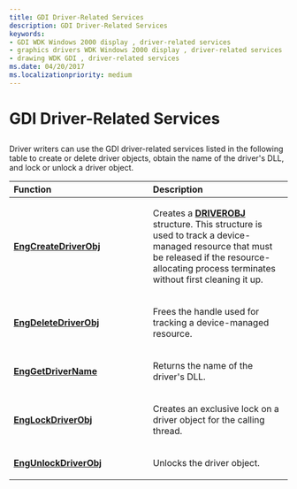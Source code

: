 ```yaml
---
title: GDI Driver-Related Services
description: GDI Driver-Related Services
keywords:
- GDI WDK Windows 2000 display , driver-related services
- graphics drivers WDK Windows 2000 display , driver-related services
- drawing WDK GDI , driver-related services
ms.date: 04/20/2017
ms.localizationpriority: medium
---
```


# GDI Driver-Related Services


## <span id="ddk_gdi_driver_related_services_gg"></span><span id="DDK_GDI_DRIVER_RELATED_SERVICES_GG"></span>


Driver writers can use the GDI driver-related services listed in the following table to create or delete driver objects, obtain the name of the driver's DLL, and lock or unlock a driver object.

<table>
<colgroup>
<col width="50%" />
<col width="50%" />
</colgroup>
<thead>
<tr class="header">
<th align="left">Function</th>
<th align="left">Description</th>
</tr>
</thead>
<tbody>
<tr class="odd">
<td align="left"><p><a href="/windows/win32/api/winddi/nf-winddi-engcreatedriverobj" data-raw-source="[&lt;strong&gt;EngCreateDriverObj&lt;/strong&gt;](/windows/win32/api/winddi/nf-winddi-engcreatedriverobj)"><strong>EngCreateDriverObj</strong></a></p></td>
<td align="left"><p>Creates a <a href="/windows/win32/api/winddi/ns-winddi-driverobj" data-raw-source="[&lt;strong&gt;DRIVEROBJ&lt;/strong&gt;](/windows/win32/api/winddi/ns-winddi-_driverobj)"><strong>DRIVEROBJ</strong></a> structure. This structure is used to track a device-managed resource that must be released if the resource-allocating process terminates without first cleaning it up.</p></td>
</tr>
<tr class="even">
<td align="left"><p><a href="/windows/win32/api/winddi/nf-winddi-engdeletedriverobj" data-raw-source="[&lt;strong&gt;EngDeleteDriverObj&lt;/strong&gt;](/windows/win32/api/winddi/nf-winddi-engdeletedriverobj)"><strong>EngDeleteDriverObj</strong></a></p></td>
<td align="left"><p>Frees the handle used for tracking a device-managed resource.</p></td>
</tr>
<tr class="odd">
<td align="left"><p><a href="/windows/win32/api/winddi/nf-winddi-enggetdrivername" data-raw-source="[&lt;strong&gt;EngGetDriverName&lt;/strong&gt;](/windows/win32/api/winddi/nf-winddi-enggetdrivername)"><strong>EngGetDriverName</strong></a></p></td>
<td align="left"><p>Returns the name of the driver's DLL.</p></td>
</tr>
<tr class="even">
<td align="left"><p><a href="/windows/win32/api/winddi/nf-winddi-englockdriverobj" data-raw-source="[&lt;strong&gt;EngLockDriverObj&lt;/strong&gt;](/windows/win32/api/winddi/nf-winddi-englockdriverobj)"><strong>EngLockDriverObj</strong></a></p></td>
<td align="left"><p>Creates an exclusive lock on a driver object for the calling thread.</p></td>
</tr>
<tr class="odd">
<td align="left"><p><a href="/windows/win32/api/winddi/nf-winddi-engunlockdriverobj" data-raw-source="[&lt;strong&gt;EngUnlockDriverObj&lt;/strong&gt;](/windows/win32/api/winddi/nf-winddi-engunlockdriverobj)"><strong>EngUnlockDriverObj</strong></a></p></td>
<td align="left"><p>Unlocks the driver object.</p></td>
</tr>
</tbody>
</table>

 

